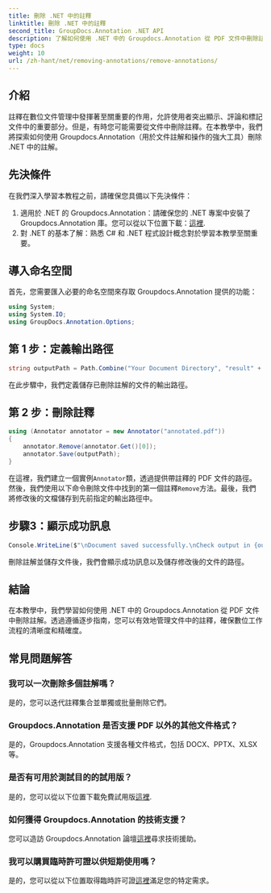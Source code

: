 ```yaml
---
title: 刪除 .NET 中的註釋
linktitle: 刪除 .NET 中的註釋
second_title: GroupDocs.Annotation .NET API
description: 了解如何使用 .NET 中的 Groupdocs.Annotation 從 PDF 文件中刪除註解。簡化您的數位文件管理流程。
type: docs
weight: 10
url: /zh-hant/net/removing-annotations/remove-annotations/
---
```

## 介紹
註釋在數位文件管理中發揮著至關重要的作用，允許使用者突出顯示、評論和標記文件中的重要部分。但是，有時您可能需要從文件中刪除註釋。在本教學中，我們將探索如何使用 Groupdocs.Annotation（用於文件註解和操作的強大工具）刪除 .NET 中的註解。
## 先決條件
在我們深入學習本教程之前，請確保您具備以下先決條件：
1. 適用於 .NET 的 Groupdocs.Annotation：請確保您的 .NET 專案中安裝了 Groupdocs.Annotation 庫。您可以從以下位置下載：[這裡](https://releases.groupdocs.com/annotation/net/).
2. 對 .NET 的基本了解：熟悉 C# 和 .NET 程式設計概念對於學習本教學至關重要。

## 導入命名空間
首先，您需要匯入必要的命名空間來存取 Groupdocs.Annotation 提供的功能：
```csharp
using System;
using System.IO;
using GroupDocs.Annotation.Options;
```
## 第 1 步：定義輸出路徑
```csharp
string outputPath = Path.Combine("Your Document Directory", "result" + Path.GetExtension("input.pdf"));
```
在此步驟中，我們定義儲存已刪除註解的文件的輸出路徑。
## 第 2 步：刪除註釋
```csharp
using (Annotator annotator = new Annotator("annotated.pdf"))
{
    annotator.Remove(annotator.Get()[0]);
    annotator.Save(outputPath);
}
```
在這裡，我們建立一個實例`Annotator`類，透過提供帶註釋的 PDF 文件的路徑。然後，我們使用以下命令刪除文件中找到的第一個註釋`Remove`方法。最後，我們將修改後的文檔儲存到先前指定的輸出路徑中。
## 步驟3：顯示成功訊息
```csharp
Console.WriteLine($"\nDocument saved successfully.\nCheck output in {outputPath}.");
```
刪除註解並儲存文件後，我們會顯示成功訊息以及儲存修改後的文件的路徑。

## 結論
在本教學中，我們學習如何使用 .NET 中的 Groupdocs.Annotation 從 PDF 文件中刪除註解。透過遵循逐步指南，您可以有效地管理文件中的註釋，確保數位工作流程的清晰度和精確度。
## 常見問題解答
### 我可以一次刪除多個註解嗎？
是的，您可以迭代註釋集合並單獨或批量刪除它們。
### Groupdocs.Annotation 是否支援 PDF 以外的其他文件格式？
是的，Groupdocs.Annotation 支援各種文件格式，包括 DOCX、PPTX、XLSX 等。
### 是否有可用於測試目的的試用版？
是的，您可以從以下位置下載免費試用版[這裡](https://releases.groupdocs.com/).
### 如何獲得 Groupdocs.Annotation 的技術支援？
您可以造訪 Groupdocs.Annotation 論壇[這裡](https://forum.groupdocs.com/c/annotation/10)尋求技術援助。
### 我可以購買臨時許可證以供短期使用嗎？
是的，您可以從以下位置取得臨時許可證[這裡](https://purchase.groupdocs.com/temporary-license/)滿足您的特定需求。